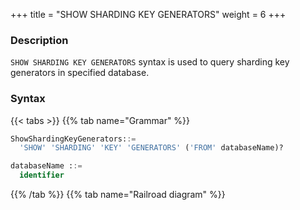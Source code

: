 +++
title = "SHOW SHARDING KEY GENERATORS"
weight = 6
+++

### Description

`SHOW SHARDING KEY GENERATORS` syntax is used to query sharding key generators in specified database.

### Syntax

{{< tabs >}}
{{% tab name="Grammar" %}}
```sql
ShowShardingKeyGenerators::=
  'SHOW' 'SHARDING' 'KEY' 'GENERATORS' ('FROM' databaseName)?

databaseName ::=
  identifier
```
{{% /tab %}}
{{% tab name="Railroad diagram" %}}
<iframe frameborder="0" name="diagram" id="diagram" width="100%" height="100%"></iframe>
{{% /tab %}}
{{< /tabs >}}

### Supplement

- When databaseName is not specified, the default is the currently used DATABASE. If DATABASE is not used, No database selected will be prompted.

### Return value description

| column | Description                       |
|--------|-----------------------------------|
| name   | Sharding key generator name       |
| type   | Sharding key generator type       |
| props  | Sharding key generator properties |

### Example

- Query the sharding key generators of the specified logical database

```sql
SHOW SHARDING KEY GENERATORS FROM sharding_db;
```

```sql
mysql> SHOW SHARDING KEY GENERATORS FROM sharding_db;
+-------------------------+-----------+-------+
| name                    | type      | props |
+-------------------------+-----------+-------+
| snowflake_key_generator | snowflake | {}    |
+-------------------------+-----------+-------+
1 row in set (0.00 sec)
```

- Query the sharding key generators of the current logical database

```sql
SHOW SHARDING KEY GENERATORS;
```

```sql
mysql> SHOW SHARDING KEY GENERATORS;
+-------------------------+-----------+-------+
| name                    | type      | props |
+-------------------------+-----------+-------+
| snowflake_key_generator | snowflake | {}    |
+-------------------------+-----------+-------+
1 row in set (0.00 sec)
```

### Reserved word

`SHOW`, `SHARDING`, `KEY`, `GENERATORS`, `FROM`

### Related links

- [Reserved word](/en/user-manual/shardingsphere-proxy/distsql/syntax/reserved-word/)

